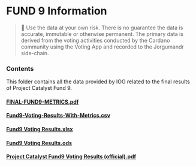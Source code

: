 # FUND 9 Information
> :memo: Use the data at your own risk. There is no guarantee the data is accurate, immutable or otherwise permanent. 
> The primary data is derived from the voting activities conducted by the Cardano community using the Voting App and recorded to the Jorgumandr side-chain.

### Contents
This folder contains all the data provided by IOG related to the final results of Project Catalyst Fund 9.

#### [FINAL-FUND9-METRICS.pdf](https://github.com/st8tikratio/catalyst_research/blob/main/fund9/FINAL-FUND9-METRICS.pdf)

#### [Fund9-Voting-Results-With-Metrics.csv](https://github.com/st8tikratio/catalyst_research/blob/main/fund9/Fund9-Voting-Results-With-Metrics.csv)

#### [Fund9 Voting Results.xlsx](https://github.com/st8tikratio/catalyst_research/blob/main/fund9/Fund9%20Voting%20results.xlsx)

#### [Fund9 Voting Results.ods](https://github.com/st8tikratio/catalyst_research/blob/main/fund9/Fund9%20Voting%20results.ods)

#### [Project Catalyst Fund9 Voting Results (official).pdf](https://github.com/st8tikratio/catalyst_research/blob/main/fund9/Project%20Catalyst%20-%20Fund9%20-%20Voting%20Results%20(official).pdf)
